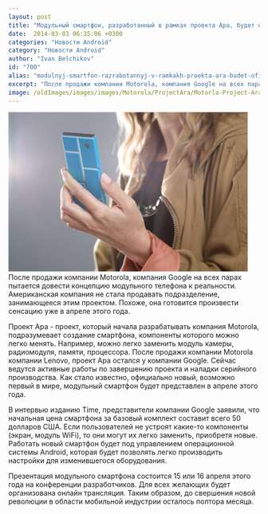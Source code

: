```yaml
---
layout: post
title: "Модульный смартфон, разработанный в рамках проекта Ара, будет официально представлен в апреле"
date:  2014-03-03 06:35:06 +0300
categories: "Новости Android"
category: "Новости Android"
author: "Ivan Belchikov"
id: "700"
alias: "modulnyj-smartfon-razrabotannyj-v-ramkakh-proekta-ara-budet-ofitsialno-predstavlen-v-aprele"
excerpt: "После продажи компании Motorola, компания Google на всех парах пытается довести концепцию модульного телефона к реальности. Американская компания не стала продавать подразделение, занимающееся этим проектом. Похоже, она готовится произвести сенсацию уже в апреле этого года."
image: /oldImages/images/images/Motorola/ProjectAra/Motorla-Project-Ara-phone-concept.jpg
---
```

<img  src="/oldImages/images/images/Motorola/ProjectAra/Motorla-Project-Ara-phone-concept.jpg" alt="Проект Ара" />
После продажи компании Motorola, компания Google на всех парах пытается довести концепцию модульного телефона к реальности. Американская компания не стала продавать подразделение, занимающееся этим проектом. Похоже, она готовится произвести сенсацию уже в апреле этого года.


Проект Ара - проект, который начала разрабатывать компания Motorola, подразумевает создание смартфона, компоненты которого можно легко менять. Например, можно легко заменить модуль камеры, радиомодуля, памяти, процессора. После продажи компании Motorola компании Lenovo, проект Ара остался у компании Google. Сейчас ведутся активные работы по завершению проекта и наладки серийного производства. Как стало известно, официально новый, возможно первый в мире, модульный смартфон будет представлен в апреле этого года.

В интервью изданию Time, представители компании Google заявили, что начальная цена смартфона за базовый комплект составит всего 50 долларов США. Если пользователей не устроят какие-то компоненты (экран, модуль WiFi), то они могут их легко заменить, приобретя новые. Работать новый смартфон будет под управлением операционной системы Android, которая будет позволять легко производить настройки для изменившегося оборудования.

Презентация модульного смартфона состоится 15 или 16 апреля этого года на конференции разработчиков. Для всех желающих будет организована онлайн трансляция. Таким образом, до свершения новой революции в области мобильной индустрии осталось полтора месяца.
